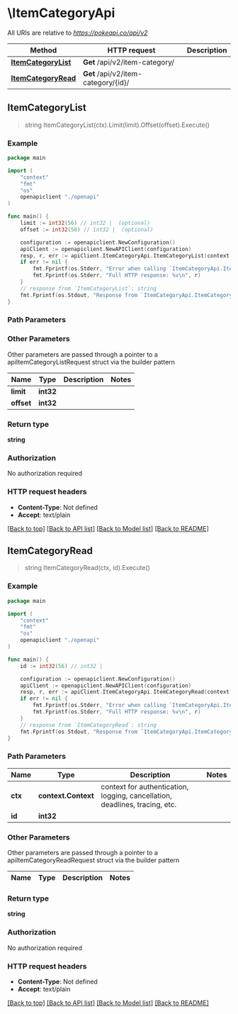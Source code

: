 # \ItemCategoryApi

All URIs are relative to *https://pokeapi.co/api/v2*

Method | HTTP request | Description
------------- | ------------- | -------------
[**ItemCategoryList**](ItemCategoryApi.md#ItemCategoryList) | **Get** /api/v2/item-category/ | 
[**ItemCategoryRead**](ItemCategoryApi.md#ItemCategoryRead) | **Get** /api/v2/item-category/{id}/ | 



## ItemCategoryList

> string ItemCategoryList(ctx).Limit(limit).Offset(offset).Execute()



### Example

```go
package main

import (
    "context"
    "fmt"
    "os"
    openapiclient "./openapi"
)

func main() {
    limit := int32(56) // int32 |  (optional)
    offset := int32(56) // int32 |  (optional)

    configuration := openapiclient.NewConfiguration()
    apiClient := openapiclient.NewAPIClient(configuration)
    resp, r, err := apiClient.ItemCategoryApi.ItemCategoryList(context.Background()).Limit(limit).Offset(offset).Execute()
    if err != nil {
        fmt.Fprintf(os.Stderr, "Error when calling `ItemCategoryApi.ItemCategoryList``: %v\n", err)
        fmt.Fprintf(os.Stderr, "Full HTTP response: %v\n", r)
    }
    // response from `ItemCategoryList`: string
    fmt.Fprintf(os.Stdout, "Response from `ItemCategoryApi.ItemCategoryList`: %v\n", resp)
}
```

### Path Parameters



### Other Parameters

Other parameters are passed through a pointer to a apiItemCategoryListRequest struct via the builder pattern


Name | Type | Description  | Notes
------------- | ------------- | ------------- | -------------
 **limit** | **int32** |  | 
 **offset** | **int32** |  | 

### Return type

**string**

### Authorization

No authorization required

### HTTP request headers

- **Content-Type**: Not defined
- **Accept**: text/plain

[[Back to top]](#) [[Back to API list]](../README.md#documentation-for-api-endpoints)
[[Back to Model list]](../README.md#documentation-for-models)
[[Back to README]](../README.md)


## ItemCategoryRead

> string ItemCategoryRead(ctx, id).Execute()



### Example

```go
package main

import (
    "context"
    "fmt"
    "os"
    openapiclient "./openapi"
)

func main() {
    id := int32(56) // int32 | 

    configuration := openapiclient.NewConfiguration()
    apiClient := openapiclient.NewAPIClient(configuration)
    resp, r, err := apiClient.ItemCategoryApi.ItemCategoryRead(context.Background(), id).Execute()
    if err != nil {
        fmt.Fprintf(os.Stderr, "Error when calling `ItemCategoryApi.ItemCategoryRead``: %v\n", err)
        fmt.Fprintf(os.Stderr, "Full HTTP response: %v\n", r)
    }
    // response from `ItemCategoryRead`: string
    fmt.Fprintf(os.Stdout, "Response from `ItemCategoryApi.ItemCategoryRead`: %v\n", resp)
}
```

### Path Parameters


Name | Type | Description  | Notes
------------- | ------------- | ------------- | -------------
**ctx** | **context.Context** | context for authentication, logging, cancellation, deadlines, tracing, etc.
**id** | **int32** |  | 

### Other Parameters

Other parameters are passed through a pointer to a apiItemCategoryReadRequest struct via the builder pattern


Name | Type | Description  | Notes
------------- | ------------- | ------------- | -------------


### Return type

**string**

### Authorization

No authorization required

### HTTP request headers

- **Content-Type**: Not defined
- **Accept**: text/plain

[[Back to top]](#) [[Back to API list]](../README.md#documentation-for-api-endpoints)
[[Back to Model list]](../README.md#documentation-for-models)
[[Back to README]](../README.md)

